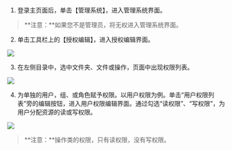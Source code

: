 1. 登录主页面后，单击【管理系统】，进入管理系统界面。
>**注意：**如果您不是管理员，将无权进入管理系统界面。
2. 单击工具栏上的【授权编辑】，进入授权编辑界面。

 ![](https://main.qcloudimg.com/raw/b861843aa7bec87b7d9c1f47d01f27e2.png)

3. 在左侧目录中，选中文件夹、文件或操作，页面中出现权限列表。

 ![](https://main.qcloudimg.com/raw/d1a7443af188e148a9f4e7be0b0aa3f5.png)
 
4. 为单独的用户，组、或角色赋予权限。以用户权限为例。单击“用户权限列表”旁的编辑按钮，进入用户权限编辑界面。通过勾选“读权限”、“写权限”，为用户分配资源的读或写权限。

 ![](https://main.qcloudimg.com/raw/c1db75e289455e2e8319101b71057a60.png)
>**注意：**操作类的权限，只有读权限，没有写权限。